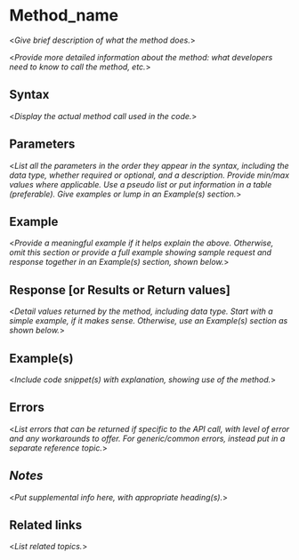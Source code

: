 # Method_name

  <_Give brief description of what the method does._>
  
  <_Provide more detailed information about the method: what developers need to know to call the method, etc._>
  
## Syntax

  <_Display the actual method call used in the code._>
  
## Parameters

   <_List all the parameters in the order they appear in the syntax, including the data type, whether required or optional, and a description. Provide min/max values where applicable. Use a pseudo list or put information in a table (preferable). Give examples or lump in an Example(s) section._> 
   
## Example

   <_Provide a meaningful example if it helps explain the above. Otherwise, omit this section or provide a full example showing sample request and response together in an Example(s) section, shown below._>

## Response [or Results or Return values]
  
  <_Detail values returned by the method, including data type. Start with a simple example, if it makes sense. Otherwise, use an Example(s) section as shown below._>
  
## Example(s)
  
  <_Include code snippet(s) with explanation, showing use of the method._> 
 
## Errors

  <_List errors that can be returned if specific to the API call, with level of error and any workarounds to offer. For generic/common errors, instead put in a separate reference topic._>
  
## *Notes*

  <_Put supplemental info here, with appropriate heading(s)._> 
  
## Related links

  <_List related topics._> 